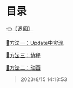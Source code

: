 # 目录  


[👈【返回】](/--目录--/Unity笔记/000一些特殊效果示例000/--目录--000一些特殊效果示例000)  


[📜方法一：Update中实现](/Unity笔记/000一些特殊效果示例000/淡入淡出实现/方法一：Update中实现.txt)  

[📜方法三：协程](/Unity笔记/000一些特殊效果示例000/淡入淡出实现/方法三：协程.txt)  

[📜方法二：动画](/Unity笔记/000一些特殊效果示例000/淡入淡出实现/方法二：动画.txt)  







> 2023/8/15 14:18:53
